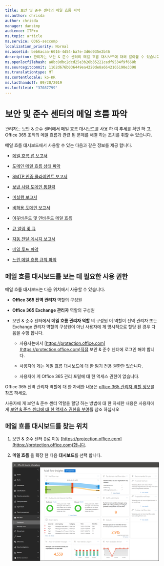 ```yaml
---
title: 보안 및 준수 센터의 메일 흐름 파악
ms.author: chrisda
author: chrisda
manager: dansimp
audience: ITPro
ms.topic: article
ms.service: O365-seccomp
localization_priority: Normal
ms.assetid: beb6acaa-6016-4d54-ba7e-3d6d035e2b46
description: 관리자는 보안 & 준수 센터의 메일 흐름 대시보드에 대해 알아볼 수 있습니다.
ms.openlocfilehash: a8bc8dbc2dcd25e3b26b35221cadf9534f9f668b
ms.sourcegitcommit: 1162d676b036449ea4220de8a6642165190e3398
ms.translationtype: MT
ms.contentlocale: ko-KR
ms.lasthandoff: 09/20/2019
ms.locfileid: "37087799"
---
```

# <a name="mail-flow-insights-in-the-security--compliance-center"></a>보안 및 준수 센터의 메일 흐름 파악

관리자는 보안 & 준수 센터에서 메일 흐름 대시보드를 사용 하 여 추세를 확인 하 고, Office 365 조직의 메일 흐름과 관련 된 문제를 해결 하는 조치를 취할 수 있습니다.

메일 흐름 대시보드에서 사용할 수 있는 다음과 같은 정보를 제공 합니다.

- [메일 흐름 맵 보고서](mfi-mail-flow-map-report.md)

- [도메인 메일 흐름 상태 파악](mfi-domain-mail-flow-status-insight.md)

- [SMTP 인증 클라이언트 보고서](mfi-smtp-auth-clients-report.md)

- [보낸 사람 도메인 통찰력](mfi-sender-domain-insight.md)

- [미실행 보고서](mfi-non-delivery-report.md)

- [비허용 도메인 보고서](mfi-non-accepted-domain-report.md)

- [아웃바운드 및 인바운드 메일 흐름](mfi-outbound-and-inbound-mail-flow.md)

- [큐 알림 및 큐](mfi-queue-alerts-and-queues.md)

- [자동 전달 메시지 보고서](mfi-auto-forwarded-messages-report.md)

- [메일 루프 파악](mfi-mail-loop-insight.md)

- [느린 메일 흐름 규칙 파악](mfi-slow-mail-flow-rules-insight.md)

## <a name="permissions-required-to-view-the-mail-flow-dashboard"></a>메일 흐름 대시보드를 보는 데 필요한 사용 권한

메일 흐름 대시보드는 다음 위치에서 사용할 수 있습니다.

- **Office 365 전역 관리자** 역할의 구성원

- **Office 365 Exchange 관리자** 역할의 구성원

- 보안 & 준수 센터에서 **메일 흐름 관리자 역할** 의 구성원 이 역할이 전역 관리자 또는 Exchange 관리자 역할의 구성원이 아닌 사용자에 게 명시적으로 할당 된 경우 다음을 수행 합니다.

  - 사용자는에서 [https://protection.office.com](https://protection.office.com)직접 보안 & 준수 센터에 로그인 해야 합니다.

  - 사용자에 게는 메일 흐름 대시보드에 대 한 읽기 전용 권한만 있습니다.

  - 사용자에 게 Office 365 관리 포털에 대 한 액세스 권한이 없습니다.

Office 365 전역 관리자 역할에 대 한 자세한 내용은 [office 365 관리자 역할 정보](https://docs.microsoft.com/office365/admin/add-users/about-admin-roles)를 참조 하세요.

사용자에 게 보안 & 준수 센터 역할을 할당 하는 방법에 대 한 자세한 내용은 사용자에 게 [보안 & 준수 센터에 대 한 액세스 권한을 부여](https://docs.microsoft.com/office365/securitycompliance/grant-access-to-the-security-and-compliance-center)를 참조 하십시오

## <a name="where-to-find-the-mail-flow-dashboard"></a>메일 흐름 대시보드를 찾는 위치

1. 보안 & 준수 센터 ()로 이동 [https://protection.office.com](https://protection.office.com)합니다.

2. **메일 흐름** 을 확장 한 다음 **대시보드**를 선택 합니다.

   ![Office 365 보안 & 준수 센터의 메일 흐름 대시보드](../media/mail-flow-dashboard-v2.png)
